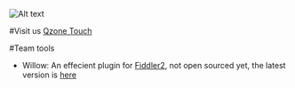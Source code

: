 ![Alt text](http://qzonestyle.gtimg.cn/qzone/phone/style/img/logo_144_144.png)

#Visit us
[Qzone Touch](http://m.qzone.com)

#Team tools
* Willow: An effecient plugin for [Fiddler2](http://fiddler2.com/get-fiddler), not open sourced yet, the latest version is [here](http://sdrv.ms/17SBMI9)
